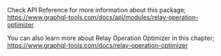 Check API Reference for more information about this package;
https://www.graphql-tools.com/docs/api/modules/relay-operation-optimizer

You can also learn more about Relay Operation Optimizer in this chapter;
https://www.graphql-tools.com/docs/relay-operation-optimizer
